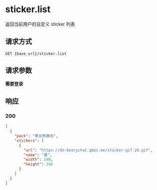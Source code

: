 # sticker.list

返回当前用户的自定义 sticker 列表

## 请求方式

```
GET {base_url}/sticker.list
```

## 请求参数

**需要登录**


## 响应

### 200

```json
[
  {
    "pack": "黑白熊静态",
    "stickers": [
      {
        "url": "https://dn-bearychat.qbox.me/sticker-gif-20.gif",
        "name": "累",
        "width": 240,
        "height": 240
      }
    ]
  }
]
```

<!-- generated by gen_doc.js -->
